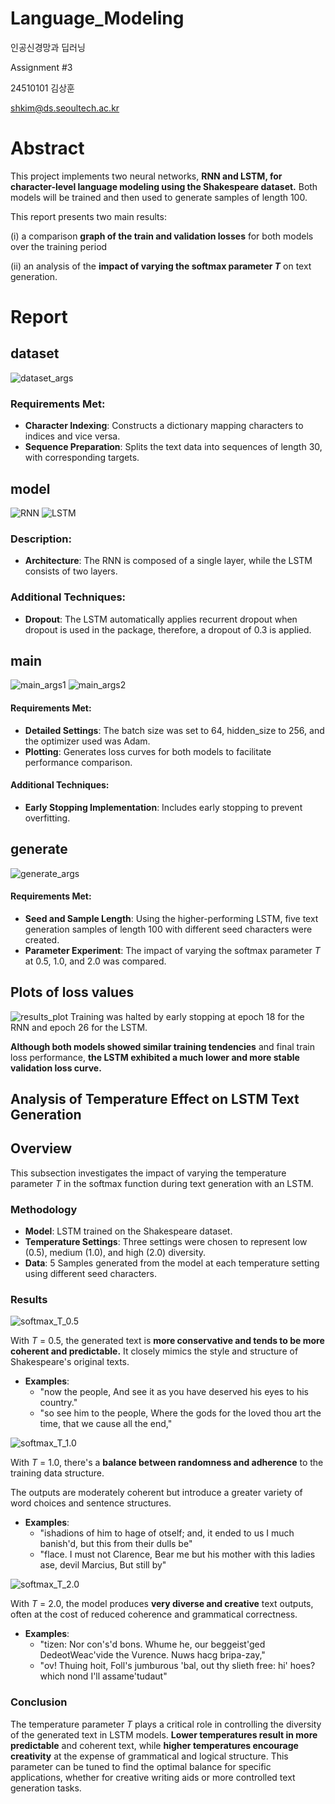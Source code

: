 # Language_Modeling

인공신경망과 딥러닝

Assignment #3

24510101 김상훈

shkim@ds.seoultech.ac.kr

# Abstract
This project implements two neural networks, **RNN and LSTM, for character-level language modeling using the Shakespeare dataset.** Both models will be trained and then used to generate samples of length 100. 

This report presents two main results:

(i) a comparison **graph of the train and validation losses** for both models over the training period 

(ii) an analysis of the **impact of varying the softmax parameter $T$** on text generation.

# Report

## dataset
![dataset_args](./images/dataset_args.png)

### Requirements Met:
- **Character Indexing**: Constructs a dictionary mapping characters to indices and vice versa.
- **Sequence Preparation**: Splits the text data into sequences of length 30, with corresponding targets.

## model
![RNN](./images/RNN.png)
![LSTM](./images/LSTM.png)

### Description:
- **Architecture**: The RNN is composed of a single layer, while the LSTM consists of two layers.

### Additional Techniques:
- **Dropout**: The LSTM automatically applies recurrent dropout when dropout is used in the package, therefore, a dropout of 0.3 is applied.

## main
![main_args1](./images/main_args1.png)
![main_args2](./images/main_args2.png)

#### Requirements Met:
- **Detailed Settings**: The batch size was set to 64, hidden_size to 256, and the optimizer used was Adam.
- **Plotting**: Generates loss curves for both models to facilitate performance comparison.
  
#### Additional Techniques:
- **Early Stopping Implementation**: Includes early stopping to prevent overfitting.

## generate
![generate_args](./images/generate_args.png)

#### Requirements Met:
- **Seed and Sample Length**: Using the higher-performing LSTM, five text generation samples of length 100 with different seed characters were created.
- **Parameter Experiment**: The impact of varying the softmax parameter $T$ at 0.5, 1.0, and 2.0 was compared.

## Plots of loss values
![results_plot](./images/results_plot.png)
Training was halted by early stopping at epoch 18 for the RNN and epoch 26 for the LSTM.

**Although both models showed similar training tendencies** and final train loss performance, **the LSTM exhibited a much lower and more stable validation loss curve.**

## Analysis of Temperature Effect on LSTM Text Generation

## Overview
This subsection investigates the impact of varying the temperature parameter $T$ in the softmax function during text generation with an LSTM. 

### Methodology
- **Model**: LSTM trained on the Shakespeare dataset.
- **Temperature Settings**: Three settings were chosen to represent low (0.5), medium (1.0), and high (2.0) diversity.
- **Data**: 5 Samples generated from the model at each temperature setting using different seed characters.

### Results

![softmax_T_0.5](./images/softmax_T_0.5.png)

With $T$ = 0.5, the generated text is **more conservative and tends to be more coherent and predictable.** It closely mimics the style and structure of Shakespeare's original texts.

- **Examples**:
  - "now the people, And see it as you have deserved his eyes to his country."
  - "so see him to the people, Where the gods for the loved thou art the time, that we cause all the end,"

![softmax_T_1.0](./images/softmax_T_1.0.png)

With $T$ = 1.0, there's a **balance between randomness and adherence** to the training data structure. 

The outputs are moderately coherent but introduce a greater variety of word choices and sentence structures.

- **Examples**:
  - "ishadions of him to hage of otself; and, it ended to us I much banish'd, but this from their dulls be"
  - "flace. I must not Clarence, Bear me but his mother with this ladies ase, devil Marcius, But still by"

![softmax_T_2.0](./images/softmax_T_2.0.png)

With $T$ = 2.0, the model produces **very diverse and creative** text outputs, often at the cost of reduced coherence and grammatical correctness.

- **Examples**:
  - "tizen: Nor con's'd bons. Whume he, our beggeist'ged DedeotWeac'vide the Vurence. Nuws hacg bripa-zay,"
  - "ov! Thuing hoit, Foll's jumburous 'bal, out thy slieth free: hi' hoes? which nond I'll assame'tudaut"

### Conclusion
The temperature parameter $T$ plays a critical role in controlling the diversity of the generated text in LSTM models. **Lower temperatures result in more predictable** and coherent text, while **higher temperatures encourage creativity** at the expense of grammatical and logical structure. This parameter can be tuned to find the optimal balance for specific applications, whether for creative writing aids or more controlled text generation tasks.
